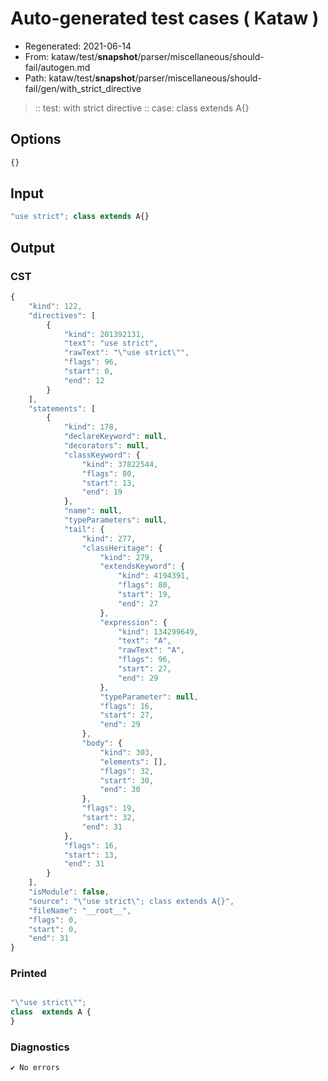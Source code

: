 # Auto-generated test cases ( Kataw )
- Regenerated: 2021-06-14
- From: kataw/test/__snapshot__/parser/miscellaneous/should-fail/autogen.md
- Path: kataw/test/__snapshot__/parser/miscellaneous/should-fail/gen/with_strict_directive
> :: test: with strict directive
> :: case: class extends A{}
## Options

`````js
{}
`````
## Input

`````js
"use strict"; class extends A{}
`````
## Output

### CST

```javascript
{
    "kind": 122,
    "directives": [
        {
            "kind": 201392131,
            "text": "use strict",
            "rawText": "\"use strict\"",
            "flags": 96,
            "start": 0,
            "end": 12
        }
    ],
    "statements": [
        {
            "kind": 178,
            "declareKeyword": null,
            "decorators": null,
            "classKeyword": {
                "kind": 37822544,
                "flags": 80,
                "start": 13,
                "end": 19
            },
            "name": null,
            "typeParameters": null,
            "tail": {
                "kind": 277,
                "classHeritage": {
                    "kind": 279,
                    "extendsKeyword": {
                        "kind": 4194391,
                        "flags": 80,
                        "start": 19,
                        "end": 27
                    },
                    "expression": {
                        "kind": 134299649,
                        "text": "A",
                        "rawText": "A",
                        "flags": 96,
                        "start": 27,
                        "end": 29
                    },
                    "typeParameter": null,
                    "flags": 16,
                    "start": 27,
                    "end": 29
                },
                "body": {
                    "kind": 303,
                    "elements": [],
                    "flags": 32,
                    "start": 30,
                    "end": 30
                },
                "flags": 19,
                "start": 32,
                "end": 31
            },
            "flags": 16,
            "start": 13,
            "end": 31
        }
    ],
    "isModule": false,
    "source": "\"use strict\"; class extends A{}",
    "fileName": "__root__",
    "flags": 0,
    "start": 0,
    "end": 31
}
```

### Printed

```javascript

"\"use strict\"";
class  extends A {
}

```

### Diagnostics

```javascript
✔ No errors
```

